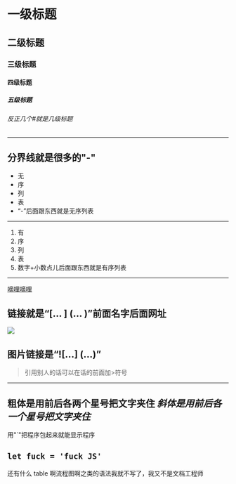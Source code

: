 # 一级标题
## 二级标题
### 三级标题
#### 四级标题
##### 五级标题
###### 反正几个#就是几级标题
----------------------
分界线就是很多的"-"
----------------------
- 无
- 序
- 列
- 表
- “-”后面跟东西就是无序列表
----------------------
1. 有
2. 序
3. 列
4. 表
5. 数字+小数点儿后面跟东西就是有序列表
---------------------
[嘀哩嘀哩](http://www.jianshu.co)

链接就是“[... ] (... )”前面名字后面网址
---------------------
![](https://i0.hdslb.com/bfs/article/9b2dd6a128967e0f3f486357fadf91e841445a64.png@860w_482h.webp)

图片链接是“![...] (...)”
----------------------
> 引用别人的话可以在话的前面加>符号
----------------------
**粗体是用前后各两个星号把文字夹住**
*斜体是用前后各一个星号把文字夹住*
----------------------
用"`"把程序包起来就能显示程序

` let fuck = 'fuck JS' `
----------------------
还有什么 table 啊流程图啊之类的语法我就不写了，我又不是文档工程师
